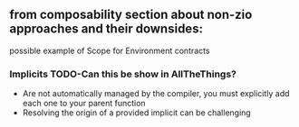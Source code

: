 ## from composability section about non-zio approaches and their downsides:


possible example of Scope for Environment contracts

### Implicits TODO-Can this be show in AllTheThings?
  - Are not automatically managed by the compiler, you must explicitly add each one to your parent function
  - Resolving the origin of a provided implicit can be challenging


